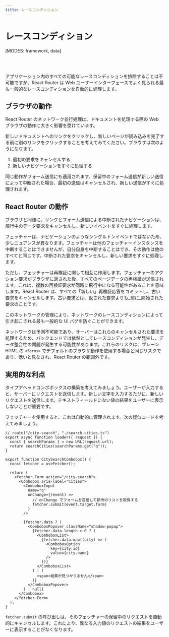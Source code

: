 ```yaml
---
title: レースコンディション
---
```


# レースコンディション

[MODES: framework, data]

<br/>
<br/>

アプリケーション内のすべての可能なレースコンディションを排除することは不可能ですが、React Router は Web ユーザーインターフェースでよく見られる最も一般的なレースコンディションを自動的に処理します。

## ブラウザの動作

React Router のネットワーク並行処理は、ドキュメントを処理する際の Web ブラウザの動作に大きく影響を受けています。

新しいドキュメントへのリンクをクリックし、新しいページが読み込みを完了する前に別のリンクをクリックすることを考えてみてください。ブラウザは次のようになります。

1. 最初の要求をキャンセルする
2. 新しいナビゲーションをすぐに処理する

同じ動作がフォーム送信にも適用されます。保留中のフォーム送信が新しい送信によって中断された場合、最初の送信はキャンセルされ、新しい送信がすぐに処理されます。

## React Router の動作

ブラウザと同様に、リンクとフォーム送信による中断されたナビゲーションは、飛行中のデータ要求をキャンセルし、新しいイベントをすぐに処理します。

フェッチャーは、ナビゲーションのようなシングルトンイベントではないため、少しニュアンスが異なります。フェッチャーは他のフェッチャーインスタンスを中断することはできませんが、自分自身を中断することはでき、その動作は他のすべてと同じです。中断された要求をキャンセルし、新しい要求をすぐに処理します。

ただし、フェッチャーは再検証に関して相互に作用します。フェッチャーのアクション要求がブラウザに返された後、すべてのページデータの再検証が送信されます。これは、複数の再検証要求が同時に飛行中になる可能性があることを意味します。React Router は、すべての「新しい」再検証応答をコミットし、古い要求をキャンセルします。古い要求とは、返された要求よりも_前に_開始された要求のことです。

このネットワークの管理により、ネットワークのレースコンディションによって引き起こされる最も一般的な UI バグを防ぐことができます。

ネットワークは予測不可能であり、サーバーはこれらのキャンセルされた要求を処理するため、バックエンドでは依然としてレースコンディションが発生し、データ整合性の問題が発生する可能性があります。これらのリスクは、プレーン HTML の `<forms>` でデフォルトのブラウザ動作を使用する場合と同じリスクであり、低いと見なされ、React Router の範囲外です。

## 実用的な利点

タイプアヘッドコンボボックスの構築を考えてみましょう。ユーザーが入力すると、サーバーにリクエストを送信します。新しい文字を入力するたびに、新しいリクエストを送信します。テキストフィールドにない値の結果をユーザーに表示しないことが重要です。

フェッチャーを使用すると、これは自動的に管理されます。次の疑似コードを考えてみましょう。

```tsx
// route("/city-search", "./search-cities.ts")
export async function loader({ request }) {
  const { searchParams } = new URL(request.url);
  return searchCities(searchParams.get("q"));
}
```

```tsx
export function CitySearchCombobox() {
  const fetcher = useFetcher();

  return (
    <fetcher.Form action="/city-search">
      <Combobox aria-label="Cities">
        <ComboboxInput
          name="q"
          onChange={(event) =>
            // onChange でフォームを送信して都市のリストを取得する
            fetcher.submit(event.target.form)
          }
        />

        {fetcher.data ? (
          <ComboboxPopover className="shadow-popup">
            {fetcher.data.length > 0 ? (
              <ComboboxList>
                {fetcher.data.map((city) => (
                  <ComboboxOption
                    key={city.id}
                    value={city.name}
                  />
                ))}
              </ComboboxList>
            ) : (
              <span>結果が見つかりません</span>
            )}
          </ComboboxPopover>
        ) : null}
      </Combobox>
    </fetcher.Form>
  );
}
```

`fetcher.submit` の呼び出しは、そのフェッチャーの保留中のリクエストを自動的にキャンセルします。これにより、異なる入力値のリクエストの結果をユーザーに表示することがなくなります。
